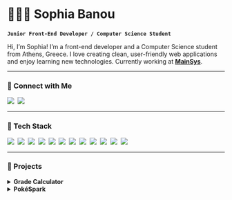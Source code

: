 # 👩🏻‍💻 Sophia Banou

**`Junior Front-End Developer / Computer Science Student`**

Hi, I’m Sophia! I’m a front-end developer and a Computer Science student from Athens, Greece. I love creating clean, user-friendly web applications and enjoy learning new technologies. Currently working at **[MainSys](https://mainsys.eu)**.

---

### 🔗 Connect with Me

<p align='left'>
  <a href="https://www.linkedin.com/in/sophia-spyridoula-banou-43a100265"><img src="https://img.shields.io/badge/linkedin-%230077B5.svg?&style=for-the-badge&logo=linkedin&logoColor=white" /></a>&nbsp;
  <a href="mailto:sophiabanou@hotmail.com"><img src="https://img.shields.io/badge/email-%23D14836.svg?&style=for-the-badge&logo=gmail&logoColor=white" /></a>&nbsp;
</p>

---

### 🧰 Tech Stack

<p>
  <img src="https://img.shields.io/badge/-css3-1572B6?logo=css3&logoColor=white&style=for-the-badge" />&nbsp;
  <img src="https://img.shields.io/badge/-html5-E34F26?logo=html5&logoColor=white&style=for-the-badge" />&nbsp;
  <img src="https://img.shields.io/badge/-javascript-F7DF1E?logo=javascript&logoColor=black&style=for-the-badge" />&nbsp;
  <img src="https://img.shields.io/badge/-typescript-3178C6?logo=typescript&logoColor=white&style=for-the-badge" />&nbsp;
  <img src="https://img.shields.io/badge/-tailwindcss-06B6D4?logo=tailwindcss&logoColor=white&style=for-the-badge" />&nbsp;
  <img src="https://img.shields.io/badge/-bootstrap-7952B3?logo=bootstrap&logoColor=white&style=for-the-badge" />&nbsp;
  <img src="https://img.shields.io/badge/-react-%2320232a?logo=react&logoColor=%2361DAFB&style=for-the-badge" />&nbsp;
  <img src="https://img.shields.io/badge/-react native-%2320232a?logo=react&logoColor=%2361DAFB&style=for-the-badge" />&nbsp;
  <img src="https://img.shields.io/badge/-astro-BC52EE?logo=astro&logoColor=white&style=for-the-badge" />&nbsp;
  <img src="https://img.shields.io/badge/-next.js-black?logo=next.js&logoColor=white&style=for-the-badge" />&nbsp;
  <img src="https://img.shields.io/badge/-figma-F24E1E?logo=figma&logoColor=white&style=for-the-badge" />&nbsp;
  <img src="https://img.shields.io/badge/-framer-05F?logo=framer&logoColor=white&style=for-the-badge" />&nbsp;
</p>

---

### 📂 Projects

<details>
  <summary><strong>Grade Calculator</strong></summary>

  <img src="./images/Grade-Calculator-Preview.png" width="280" align="left" style="margin-right: 20px;" />
  A degree progress calculator for the Department of Informatics and Telecommunications of the UoA. Allows students to track their academic progress.
  
  **Technologies**: React, Tailwind CSS, JavaScript

![Finished](https://img.shields.io/badge/Status-Finished-green?style=for-the-badge&logo=progress)

[View Project](https://github.com/sophiabanou/grade-calculator)

</details>

<details>
  <summary><strong>PokéSpark</strong></summary>

  <img src="./images/PokeSpark-Preview.png" width="280" align="left" style="margin-right: 20px;" />
  A Pokédex web app that lets you search and view information about various Pokémon.

**Technologies**: Astro

![Design Phase](https://img.shields.io/badge/Status-Design%20Phase-blue?style=for-the-badge&logo=design)

[View Project](https://github.com/sophiabanou/pokedex)

</details>
